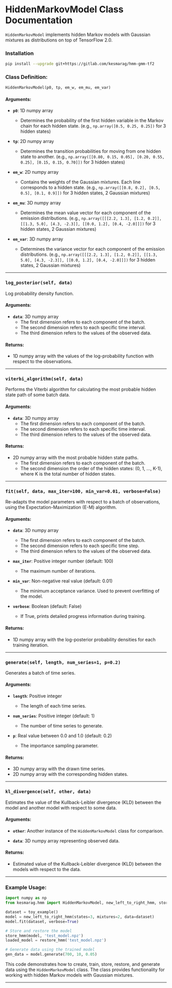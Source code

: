 # HiddenMarkovModel Class Documentation

`HiddenMarkovModel` implements hidden Markov models with Gaussian mixtures as distributions on top of TensorFlow 2.0.

### Installation

```bash
pip install --upgrade git+https://gitlab.com/kesmarag/hmm-gmm-tf2
```

### Class Definition:

```python
HiddenMarkovModel(p0, tp, em_w, em_mu, em_var)
```

#### Arguments:

- **`p0`**: 1D numpy array
  - Determines the probability of the first hidden variable in the Markov chain for each hidden state. (e.g., `np.array([0.5, 0.25, 0.25])` for 3 hidden states)

- **`tp`**: 2D numpy array
  - Determines the transition probabilities for moving from one hidden state to another. (e.g., `np.array([[0.80, 0.15, 0.05], [0.20, 0.55, 0.25], [0.15, 0.15, 0.70]])` for 3 hidden states)

- **`em_w`**: 2D numpy array
  - Contains the weights of the Gaussian mixtures. Each line corresponds to a hidden state. (e.g., `np.array([[0.8, 0.2], [0.5, 0.5], [0.1, 0.9]])` for 3 hidden states, 2 Gaussian mixtures)

- **`em_mu`**: 3D numpy array
  - Determines the mean value vector for each component of the emission distributions. (e.g., `np.array([[[2.2, 1.3], [1.2, 0.2]], [[1.3, 5.0], [4.3, -2.3]], [[0.0, 1.2], [0.4, -2.0]]])` for 3 hidden states, 2 Gaussian mixtures)

- **`em_var`**: 3D numpy array
  - Determines the variance vector for each component of the emission distributions. (e.g., `np.array([[[2.2, 1.3], [1.2, 0.2]], [[1.3, 5.0], [4.3, -2.3]], [[0.0, 1.2], [0.4, -2.0]]])` for 3 hidden states, 2 Gaussian mixtures)

---

### `log_posterior(self, data)`

Log probability density function.

#### Arguments:

- **`data`**: 3D numpy array
  - The first dimension refers to each component of the batch.
  - The second dimension refers to each specific time interval.
  - The third dimension refers to the values of the observed data.

#### Returns:

- 1D numpy array with the values of the log-probability function with respect to the observations.

---

### `viterbi_algorithm(self, data)`

Performs the Viterbi algorithm for calculating the most probable hidden state path of some batch data.

#### Arguments:

- **`data`**: 3D numpy array
  - The first dimension refers to each component of the batch.
  - The second dimension refers to each specific time interval.
  - The third dimension refers to the values of the observed data.

#### Returns:

- 2D numpy array with the most probable hidden state paths.
  - The first dimension refers to each component of the batch.
  - The second dimension the order of the hidden states: (0, 1, ..., K-1), where K is the total number of hidden states.

---

### `fit(self, data, max_iter=100, min_var=0.01, verbose=False)`

Re-adapts the model parameters with respect to a batch of observations, using the Expectation-Maximization (E-M) algorithm.

#### Arguments:

- **`data`**: 3D numpy array
  - The first dimension refers to each component of the batch.
  - The second dimension refers to each specific time step.
  - The third dimension refers to the values of the observed data.

- **`max_iter`**: Positive integer number (default: 100)
  - The maximum number of iterations.

- **`min_var`**: Non-negative real value (default: 0.01)
  - The minimum acceptance variance. Used to prevent overfitting of the model.

- **`verbose`**: Boolean (default: False)
  - If True, prints detailed progress information during training.

#### Returns:

- 1D numpy array with the log-posterior probability densities for each training iteration.

---

### `generate(self, length, num_series=1, p=0.2)`

Generates a batch of time series.

#### Arguments:

- **`length`**: Positive integer
  - The length of each time series.

- **`num_series`**: Positive integer (default: 1)
  - The number of time series to generate.

- **`p`**: Real value between 0.0 and 1.0 (default: 0.2)
  - The importance sampling parameter.

#### Returns:

- 3D numpy array with the drawn time series.
- 2D numpy array with the corresponding hidden states.

---

### `kl_divergence(self, other, data)`

Estimates the value of the Kullback-Leibler divergence (KLD) between the model and another model with respect to some data.

#### Arguments:

- **`other`**: Another instance of the `HiddenMarkovModel` class for comparison.

- **`data`**: 3D numpy array representing observed data.

#### Returns:

- Estimated value of the Kullback-Leibler divergence (KLD) between the models with respect to the data.

---

### Example Usage:

```python
import numpy as np
from kesmarag.hmm import HiddenMarkovModel, new_left_to_right_hmm, store_hmm, restore_hmm, toy_example

dataset = toy_example()
model = new_left_to_right_hmm(states=3, mixtures=2, data=dataset)
model.fit(dataset, verbose=True)

# Store and restore the model
store_hmm(model, 'test_model.npz')
loaded_model = restore_hmm('test_model.npz')

# Generate data using the trained model
gen_data = model.generate(700, 10, 0.05)
```

This code demonstrates how to create, train, store, restore, and generate data using the `HiddenMarkovModel` class. The class provides functionality for working with hidden Markov models with Gaussian mixtures.

---
